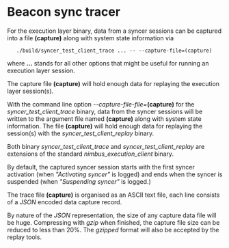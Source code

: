 Beacon sync tracer
==================

For the execution layer binary, data from a syncer sessions can be captured
into a file **(capture)** along with system state information via

       ./build/syncer_test_client_trace ... -- --capture-file=(capture)

where **...** stands for all other options that might be useful for running
an execution layer session.

The capture file **(capture)** will hold enough data for replaying the
execution layer session(s).

With the command line option *\-\-capture-file-file=***(capture)**
for the *syncer_test_client_trace* binary, data from the syncer sessions
will be written to the argument file named **(capture)** along with system
state information. The file **(capture)** will hold enough data for
replaying the session(s) with the *syncer_test_client_replay* binary.

Both binary *syncer_test_client_trace* and *syncer_test_client_replay* are
extensions of the standard *nimbus_execution_client* binary.

By default, the captured syncer session starts with the first syncer activation
(when *"Activating syncer"* is logged) and ends when the syncer is suspended
(when *"Suspending syncer"* is logged.)

The trace file **(capture)** is organised as an ASCII text file, each line
consists of a *JSON* encoded data capture record.

By nature of the *JSON* representation, the size of any capture data file
will be huge. Compressing with *gzip* when finished, the capture file size
can be reduced to less than 20%. The *gzipped* format will also be accepted
by the replay tools.
